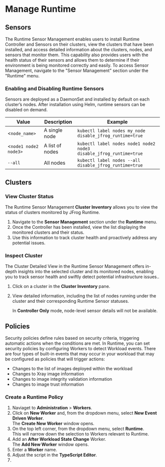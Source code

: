 # Manage Runtime

## Sensors

The Runtime Sensor Management enables users to install Runtime Controller and Sensors on their clusters, view the clusters that have been installed, and access detailed information about the clusters, nodes, and sensors that monitor them. This capability also provides users with the health status of their sensors and allows them to determine if their environment is being monitored correctly and easily. To access Sensor Management, navigate to the "Sensor Management" section under the "Runtime" menu.

### Enabling and Disabling Runtime Sensors

Sensors are deployed as a DaemonSet and installed by default on each cluster’s nodes. After installation using Helm, runtime sensors can be disabled on demand.

| **Value**             | **Description** | **Example**                                                        |
| --------------------- | --------------- | ------------------------------------------------------------------ |
| <`node_name>`         | A single node   | `kubectl label nodes my_node disable_jfrog_runtime=true`           |
| <`node1 node2 node3>` | A list of nodes | `kubectl label nodes node1 node2 node3 disable_jfrog_runtime=true` |
| `--all`               | All nodes       | `kubectl label nodes --all disable_jfrog_runtime=true`             |

## Clusters

### View Cluster Status

The Runtime Sensor Management **Cluster Inventory** allows you to view the status of clusters monitored by JFrog Runtime.

1. Navigate to the **Sensor Management** section under the **Runtime** menu.
2. Once the Controller has been installed, view the list displaying the monitored clusters and their status.
3. Use this information to track cluster health and proactively address any potential issues.

### Inspect Cluster

The Cluster Detailed View in the Runtime Sensor Management offers in-depth insights into the selected cluster and its monitored nodes, enabling you to track sensor health and swiftly detect potential infrastructure issues..

1. Click on a cluster in the **Cluster Inventory** pane.
2.  View detailed information, including the list of nodes running under the cluster and their corresponding Runtime Sensor statuses.

    In **Controller Only** mode, node-level sensor details will not be available.

## Policies

Security policies define rules based on security criteria, triggering automatic actions when the conditions are met. In Runtime, you can set security policies by configuring Workers to detect Workload events. There are four types of built-in events that may occur in your workload that may be configured as policies that will trigger actions:&#x20;

* Changes to the list of images deployed within the workload
* Changes to Xray image information
* Changes to image integrity validation information
* Changes to image trust information

### Create a Runtime Policy

1. Naviaget to **Administration** > **Workers**.
2. Click on **New Worker** and, from the dropdown menu, select **New Event Driven Worker**.\
   The **Create New Worker** window opens.&#x20;
3. On the top left corner, from the dropdown menu, select **Runtime**.\
   This will narrow down the selection to Workers relevant to Runtime.
4. Add an **After Workload State Change** Worker. \
   The **Add New Worker** window opens.
5. Enter a **Worker** name.
6. Adjust the script in the **TypeScript Editor**.
7. &#x20;





